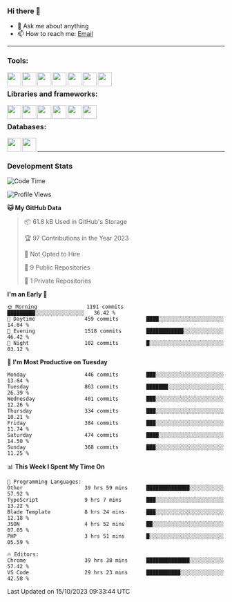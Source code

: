 ### Hi there 👋

- 💬 Ask me about anything
- 📫 How to reach me: [Email]

---

### Tools:
<img align='left' height="32" width="32" src="https://cdn.jsdelivr.net/npm/simple-icons@4.8.0/icons/phpstorm.svg" />
<img align='left' height="32" width="32" src="https://cdn.jsdelivr.net/npm/simple-icons@4.8.0/icons/webstorm.svg" />
<img align='left' height="32" width="32" src="https://cdn.jsdelivr.net/npm/simple-icons@4.8.0/icons/visualstudiocode.svg" />
<img align='left' height="32" width="32" src="https://cdn.jsdelivr.net/npm/simple-icons@4.8.0/icons/sublimetext.svg" />
<img align='left' height="32" width="32" src="https://cdn.jsdelivr.net/npm/simple-icons@4.8.0/icons/laragon.svg" />
<img align='left' height="32" width="32" src="https://cdn.jsdelivr.net/npm/simple-icons@4.8.0/icons/docker.svg" />
<img align='left' height="32" width="32" src="https://cdn.jsdelivr.net/npm/simple-icons@4.8.0/icons/amazonaws.svg" />
<br>

### Libraries and frameworks:
<img align='left' height="32" width="32" src="https://cdn.jsdelivr.net/npm/simple-icons@4.8.0/icons/laravel.svg" />
<img align='left' height="32" width="32" src="https://cdn.jsdelivr.net/npm/simple-icons@4.8.0/icons/vue-dot-js.svg" />
<img align='left' height="32" width="32" src="https://cdn.jsdelivr.net/npm/simple-icons@4.8.0/icons/node-dot-js.svg" />
<img align='left' height="32" width="32" src="https://cdn.jsdelivr.net/npm/simple-icons@4.8.0/icons/jquery.svg" />
<img align='left' height="32" width="32" src="https://cdn.jsdelivr.net/npm/simple-icons@4.8.0/icons/sass.svg" />
<img align='left' height="32" width="32" src="https://cdn.jsdelivr.net/npm/simple-icons@4.8.0/icons/tailwindcss.svg" />
<br>

### Databases:
<img align='left' height="32" width="32" src="https://cdn.jsdelivr.net/npm/simple-icons@4.8.0/icons/mysql.svg" />
<img align='left' height="32" width="32" src="https://cdn.jsdelivr.net/npm/simple-icons@4.8.0/icons/microsoftsqlserver.svg" />
<br>

---
### Development Stats
<!--START_SECTION:waka-->
![Code Time](http://img.shields.io/badge/Code%20Time-2%2C921%20hrs%2022%20mins-blue)

![Profile Views](http://img.shields.io/badge/Profile%20Views-0-blue)

**🐱 My GitHub Data** 

> 📦 61.8 kB Used in GitHub's Storage 
 > 
> 🏆 97 Contributions in the Year 2023
 > 
> 🚫 Not Opted to Hire
 > 
> 📜 9 Public Repositories 
 > 
> 🔑 1 Private Repositories 
 > 
**I'm an Early 🐤** 

```text
🌞 Morning                1191 commits        █████████░░░░░░░░░░░░░░░░   36.42 % 
🌆 Daytime                459 commits         ████░░░░░░░░░░░░░░░░░░░░░   14.04 % 
🌃 Evening                1518 commits        ████████████░░░░░░░░░░░░░   46.42 % 
🌙 Night                  102 commits         █░░░░░░░░░░░░░░░░░░░░░░░░   03.12 % 
```
📅 **I'm Most Productive on Tuesday** 

```text
Monday                   446 commits         ███░░░░░░░░░░░░░░░░░░░░░░   13.64 % 
Tuesday                  863 commits         ███████░░░░░░░░░░░░░░░░░░   26.39 % 
Wednesday                401 commits         ███░░░░░░░░░░░░░░░░░░░░░░   12.26 % 
Thursday                 334 commits         ███░░░░░░░░░░░░░░░░░░░░░░   10.21 % 
Friday                   384 commits         ███░░░░░░░░░░░░░░░░░░░░░░   11.74 % 
Saturday                 474 commits         ████░░░░░░░░░░░░░░░░░░░░░   14.50 % 
Sunday                   368 commits         ███░░░░░░░░░░░░░░░░░░░░░░   11.25 % 
```


📊 **This Week I Spent My Time On** 

```text
💬 Programming Languages: 
Other                    39 hrs 59 mins      ██████████████░░░░░░░░░░░   57.92 % 
TypeScript               9 hrs 7 mins        ███░░░░░░░░░░░░░░░░░░░░░░   13.22 % 
Blade Template           8 hrs 24 mins       ███░░░░░░░░░░░░░░░░░░░░░░   12.18 % 
JSON                     4 hrs 52 mins       ██░░░░░░░░░░░░░░░░░░░░░░░   07.05 % 
PHP                      3 hrs 51 mins       █░░░░░░░░░░░░░░░░░░░░░░░░   05.59 % 

🔥 Editors: 
Chrome                   39 hrs 38 mins      ██████████████░░░░░░░░░░░   57.42 % 
VS Code                  29 hrs 23 mins      ███████████░░░░░░░░░░░░░░   42.58 % 
```


 Last Updated on 15/10/2023 09:33:44 UTC
<!--END_SECTION:waka-->

[huyviet]: https://huyviet.vn/
[EMAIl]: https://mail.google.com/mail/u/0/?fs=1&tf=cm&source=mailto&to=huynguyenviet0110@gmail.com
